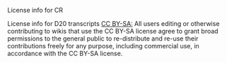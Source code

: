 License info for CR


License info for D20 transcripts
[CC BY-SA:](https://www.fandom.com/licensing)
All users editing or otherwise contributing to wikis that use the CC BY-SA license agree to grant broad 
permissions to the general public to re-distribute and re-use their contributions freely for any purpose, 
including commercial use, in accordance with the CC BY-SA license.
